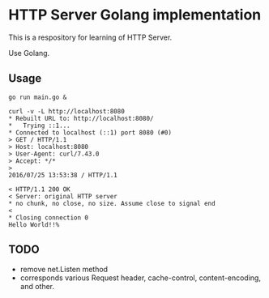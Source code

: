 # HTTP Server Golang implementation

This is a respository for learning of HTTP Server.

Use Golang.


## Usage

```shell
go run main.go &

curl -v -L http://localhost:8080
* Rebuilt URL to: http://localhost:8080/
*   Trying ::1...
* Connected to localhost (::1) port 8080 (#0)
> GET / HTTP/1.1
> Host: localhost:8080
> User-Agent: curl/7.43.0
> Accept: */*
>
2016/07/25 13:53:38 / HTTP/1.1

< HTTP/1.1 200 OK
< Server: original HTTP server
* no chunk, no close, no size. Assume close to signal end
<
* Closing connection 0
Hello World!!%
```


## TODO

- remove net.Listen method
- corresponds various Request header, cache-control, content-encoding, and other.
